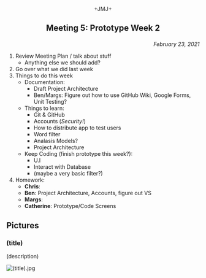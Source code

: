 <p align="center">+JMJ+</p>

## <p align="center">Meeting 5: Prototype Week 2</p>
<p align="right"><em>February 23, 2021</em></p>

1. Review Meeting Plan / talk about stuff
   - Anything else we should add?
2. Go over what we did last week
4. Things to do this week
   - Documentation:
     - Draft Project Architecture
     - Ben/Margs: Figure out how to use GitHub Wiki, Google Forms, Unit Testing?
   - Things to learn:
     - Git & GitHub
     - Accounts (*Security!*)
     - How to distribute app to test users
     - Word filter
     - Analasis Models?
     - Project Architecture
   - Keep Coding (finish prototype this week?):
     - U.I
     - Interact with Database
     - (maybe a very basic filter?)
5. Homework:
   - **Chris**: 
   - **Ben**: Project Architecture, Accounts, figure out VS
   - **Margs**: 
   - **Catherine**: Prototype/Code Screens

## Pictures

### (title)

(description)

![(title).jpg](Images/(title).jpg)
